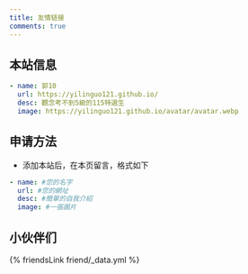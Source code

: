 ```yaml
---
title: 友情链接
comments: true
---
```


## 本站信息
```yml
- name: 郭10
  url: https://yilinguo121.github.io/
  desc: 觀念考不到5級的115特選生
  image: https://yilinguo121.github.io/avatar/avatar.webp
```

## 申请方法
- 添加本站后，在本页留言，格式如下

~~~yml
- name: #您的名字
  url: #您的網址
  desc: #簡單的自我介紹
  image: #一張圖片
~~~

## 小伙伴们
{% friendsLink friend/_data.yml %}
